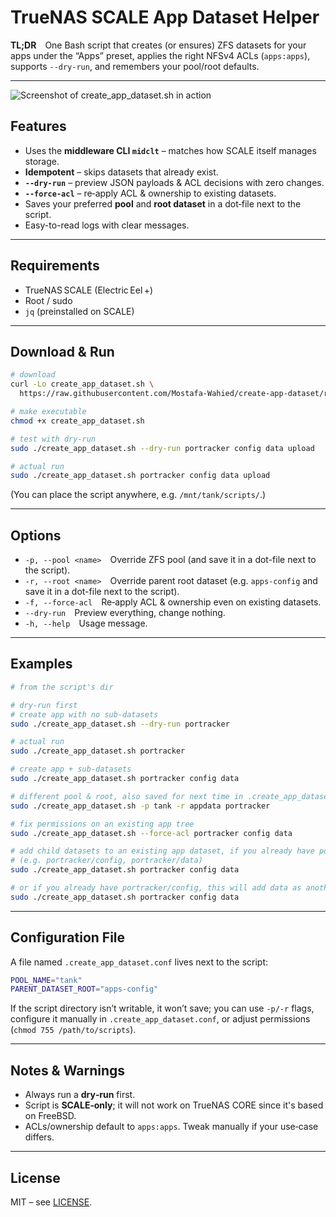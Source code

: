 # TrueNAS SCALE App Dataset Helper

**TL;DR** One Bash script that creates (or ensures) ZFS datasets for your apps under the “Apps” preset, applies the right NFSv4 ACLs (`apps:apps`), supports `--dry-run`, and remembers your pool/root defaults.

---

![Screenshot of create_app_dataset.sh in action](create_app_dataset_screenshot.gif)

## Features

- Uses the **middleware CLI `midclt`** – matches how SCALE itself manages storage.
- **Idempotent** – skips datasets that already exist.  
- **`--dry-run`** – preview JSON payloads & ACL decisions with zero changes.  
- **`--force‑acl`** – re‑apply ACL & ownership to existing datasets.  
- Saves your preferred **pool** and **root dataset** in a dot‑file next to the script.  
- Easy-to-read logs with clear messages.

---

## Requirements

* TrueNAS SCALE (Electric Eel +)
* Root / sudo
* `jq` (preinstalled on SCALE)

---

## Download & Run

```bash
# download
curl -Lo create_app_dataset.sh \
  https://raw.githubusercontent.com/Mostafa-Wahied/create-app-dataset/refs/heads/main/create_app_dataset.sh

# make executable
chmod +x create_app_dataset.sh

# test with dry‑run
sudo ./create_app_dataset.sh --dry-run portracker config data upload

# actual run
sudo ./create_app_dataset.sh portracker config data upload
```

(You can place the script anywhere, e.g. `/mnt/tank/scripts/`.)

---

## Options

* `-p, --pool <name>` Override ZFS pool (and save it in a dot-file next to the script).
* `-r, --root <name>` Override parent root dataset (e.g. `apps-config` and save it in a dot-file next to the script).
* `-f, --force-acl` Re‑apply ACL & ownership even on existing datasets.
* `--dry-run` Preview everything, change nothing.
* `-h, --help` Usage message.

---

## Examples

```bash
# from the script's dir

# dry‑run first
# create app with no sub-datasets
sudo ./create_app_dataset.sh --dry-run portracker

# actual run
sudo ./create_app_dataset.sh portracker

# create app + sub-datasets
sudo ./create_app_dataset.sh portracker config data

# different pool & root, also saved for next time in .create_app_dataset.conf
sudo ./create_app_dataset.sh -p tank -r appdata portracker

# fix permissions on an existing app tree
sudo ./create_app_dataset.sh --force-acl portracker config data

# add child datasets to an existing app dataset, if you already have portracker created
# (e.g. portracker/config, portracker/data)
sudo ./create_app_dataset.sh portracker config data

# or if you already have portracker/config, this will add data as another sub-dataset.
sudo ./create_app_dataset.sh portracker config data
```

---

## Configuration File

A file named `.create_app_dataset.conf` lives next to the script:

```bash
POOL_NAME="tank"
PARENT_DATASET_ROOT="apps-config"
```

If the script directory isn’t writable, it won’t save; you can use `-p/-r` flags, configure it manually in `.create_app_dataset.conf`, or adjust permissions (`chmod 755 /path/to/scripts`).

---

## Notes & Warnings

* Always run a **dry‑run** first.
* Script is **SCALE‑only**; it will not work on TrueNAS CORE since it's based on FreeBSD.
* ACLs/ownership default to `apps:apps`. Tweak manually if your use‑case differs.

---

## License

MIT – see [LICENSE](LICENSE).
